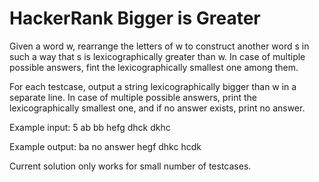 # HackerRank Bigger is Greater
Given a word w, rearrange the letters of w to construct another word s in such a way that s is lexicographically greater than w.
In case of multiple possible answers, fint the lexicographically smallest one among them.

For each testcase, output a string lexicographically bigger than w in a separate line.
In case of multiple possible answers, print the lexicographically smallest one, and if no answer exists, print no answer.



Example input:
5
ab
bb
hefg
dhck
dkhc

Example output:
ba
no answer
hegf
dhkc
hcdk



Current solution only works for small number of testcases.